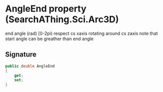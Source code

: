 # AngleEnd property (SearchAThing.Sci.Arc3D)
end angle (rad) [0-2pi) respect cs xaxis rotating around cs zaxis
            note that start angle can be greather than end angle

## Signature
```csharp
public double AngleEnd
{
    get;
    set;
}
```
